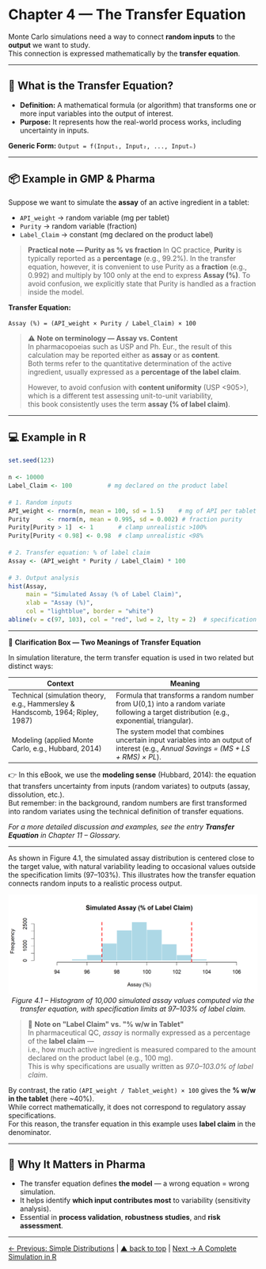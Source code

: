 # Chapter 4 — The Transfer Equation

Monte Carlo simulations need a way to connect **random inputs** to the **output** we want to study.  
This connection is expressed mathematically by the **transfer equation**.

---

## 🔗 What is the Transfer Equation?

- **Definition:** A mathematical formula (or algorithm) that transforms one or more input variables into the output of interest.
- **Purpose:** It represents how the real-world process works, including uncertainty in inputs.

**Generic Form:**
`Output = f(Input₁, Input₂, ..., Inputₙ)`

---

## 📦 Example in GMP & Pharma

Suppose we want to simulate the **assay** of an active ingredient in a tablet:

- `API_weight` → random variable (mg per tablet)
- `Purity` → random variable (fraction)
- `Label_Claim` → constant (mg declared on the product label)

> **Practical note — Purity as % vs fraction**
> In QC practice, **Purity** is typically reported as a **percentage** (e.g., 99.2%).
> In the transfer equation, however, it is convenient to use Purity as a **fraction** (e.g., 0.992) and multiply by 100 only at the end to express **Assay (%)**.
> To avoid confusion, we explicitly state that Purity is handled as a fraction inside the model.


**Transfer Equation:**
<p align="center">

`Assay (%) = (API_weight × Purity / Label_Claim) × 100`

</p>

> ⚠️ **Note on terminology — Assay vs. Content**  
> In pharmacopoeias such as USP and Ph. Eur., the result of this calculation may be reported either as **assay** or as **content**.  
> Both terms refer to the quantitative determination of the active ingredient, usually expressed as a **percentage of the label claim**.  
>   
> However, to avoid confusion with **content uniformity** (USP <905>), which is a different test assessing unit-to-unit variability,  
> this book consistently uses the term **assay (% of label claim)**.

---

## 💻 Example in R

```r
set.seed(123)

n <- 10000
Label_Claim <- 100          # mg declared on the product label

# 1. Random inputs
API_weight <- rnorm(n, mean = 100, sd = 1.5)    # mg of API per tablet
Purity     <- rnorm(n, mean = 0.995, sd = 0.002) # fraction purity
Purity[Purity > 1]  <- 1       # clamp unrealistic >100%
Purity[Purity < 0.98] <- 0.98  # clamp unrealistic <98%

# 2. Transfer equation: % of label claim
Assay <- (API_weight * Purity / Label_Claim) * 100

# 3. Output analysis
hist(Assay,
     main = "Simulated Assay (% of Label Claim)",
     xlab = "Assay (%)",
     col = "lightblue", border = "white")
abline(v = c(97, 103), col = "red", lwd = 2, lty = 2)  # specification limits
```
---

📌 **Clarification Box — Two Meanings of Transfer Equation**

In simulation literature, the term transfer equation is used in two related but distinct ways:

| Context                        | Meaning |
|--------------------------------|---------|
| Technical (simulation theory, e.g., Hammersley & Handscomb, 1964; Ripley, 1987) | Formula that transforms a random number from U(0,1) into a random variate following a target distribution (e.g., exponential, triangular). |
| Modeling (applied Monte Carlo, e.g., Hubbard, 2014) | The system model that combines uncertain input variables into an output of interest (e.g., *Annual Savings = (MS + LS + RMS) × PL*). |

👉 In this eBook, we use the **modeling sense** (Hubbard, 2014): the equation that transfers uncertainty from inputs (random variates) to outputs (assay, dissolution, etc.).  
But remember: in the background, random numbers are first transformed into random variates using the technical definition of transfer equations.

*For a more detailed discussion and examples, see the entry **Transfer Equation** in Chapter 11 – Glossary.*

---

As shown in Figure 4.1, the simulated assay distribution is centered close to the target value, with natural variability leading to occasional values outside the specification limits (97–103%). This illustrates how the transfer equation connects random inputs to a realistic process output.

<p align="center">
  <img src="../images/transfer_equation_assay.png" alt="Histogram – Simulated Assay with Specification Limits" width="600">
  <br>
  <em>Figure 4.1 – Histogram of 10,000 simulated assay values computed via the transfer equation, with specification limits at 97–103% of label claim.</em>
</p>

> 🔎 **Note on "Label Claim" vs. "% w/w in Tablet"**  
> In pharmaceutical QC, *assay* is normally expressed as a percentage of the **label claim** —  
> i.e., how much active ingredient is measured compared to the amount declared on the product label (e.g., 100 mg).  
> This is why specifications are usually written as *97.0–103.0% of label claim*.  

By contrast, the ratio `(API_weight / Tablet_weight) × 100` gives the **% w/w in the tablet** (here ~40%).  
While correct mathematically, it does not correspond to regulatory assay specifications.  
For this reason, the transfer equation in this example uses **label claim** in the denominator.

---

## 💊 Why It Matters in Pharma

- The transfer equation defines **the model** — a wrong equation = wrong simulation.
- It helps identify **which input contributes most** to variability (sensitivity analysis).
- Essential in **process validation**, **robustness studies**, and **risk assessment**.

---
[← Previous: Simple Distributions](chapter03_distributions.md) | [▲ back to top](../#table-of-contents) | [Next → A Complete Simulation in R](chapter05_full-simulation.md)
